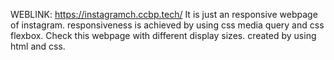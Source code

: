 WEBLINK: https://instagramch.ccbp.tech/
It is just an responsive webpage of instagram.
responsiveness is achieved by using css media query and css flexbox.
Check this webpage with different display sizes.
created by using html and css.

